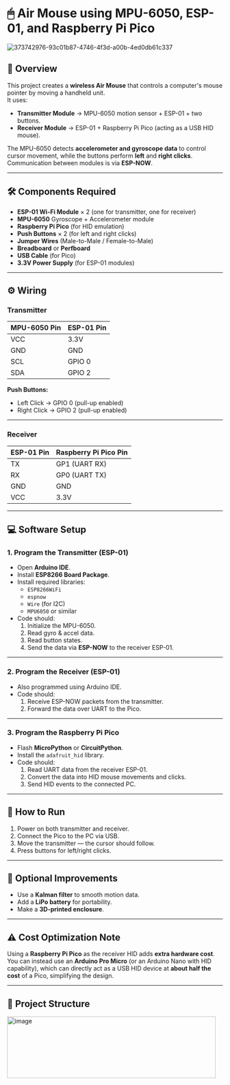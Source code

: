 
# 🖱 Air Mouse using MPU-6050, ESP-01, and Raspberry Pi Pico
![373742976-93c01b87-4746-4f3d-a00b-4ed0db61c337](https://github.com/user-attachments/assets/79c77f8a-bb04-438c-934c-a4578770b116)

## 📌 Overview
This project creates a **wireless Air Mouse** that controls a computer's mouse pointer by moving a handheld unit.  
It uses:
- **Transmitter Module** → MPU-6050 motion sensor + ESP-01 + two buttons.
- **Receiver Module** → ESP-01 + Raspberry Pi Pico (acting as a USB HID mouse).

The MPU-6050 detects **accelerometer and gyroscope data** to control cursor movement, while the buttons perform **left** and **right clicks**.  
Communication between modules is via **ESP-NOW**.

---

## 🛠 Components Required
- **ESP-01 Wi-Fi Module** × 2 (one for transmitter, one for receiver)
- **MPU-6050** Gyroscope + Accelerometer module
- **Raspberry Pi Pico** (for HID emulation)
- **Push Buttons** × 2 (for left and right clicks)
- **Jumper Wires** (Male-to-Male / Female-to-Male)
- **Breadboard** or **Perfboard**
- **USB Cable** (for Pico)
- **3.3V Power Supply** (for ESP-01 modules)

---

## ⚙️ Wiring

### **Transmitter**
| MPU-6050 Pin | ESP-01 Pin |
|--------------|-----------|
| VCC          | 3.3V      |
| GND          | GND       |
| SCL          | GPIO 0    |
| SDA          | GPIO 2    |

**Push Buttons:**
- Left Click → GPIO 0 (pull-up enabled)
- Right Click → GPIO 2 (pull-up enabled)

---

### **Receiver**
| ESP-01 Pin | Raspberry Pi Pico Pin |
|------------|-----------------------|
| TX         | GP1 (UART RX)         |
| RX         | GP0 (UART TX)         |
| GND        | GND                   |
| VCC        | 3.3V                  |

---

## 💻 Software Setup

### **1. Program the Transmitter (ESP-01)**
- Open **Arduino IDE**.
- Install **ESP8266 Board Package**.
- Install required libraries:
  - `ESP8266WiFi`
  - `espnow`
  - `Wire` (for I2C)
  - `MPU6050` or similar
- Code should:
  1. Initialize the MPU-6050.
  2. Read gyro & accel data.
  3. Read button states.
  4. Send the data via **ESP-NOW** to the receiver ESP-01.

---

### **2. Program the Receiver (ESP-01)**
- Also programmed using Arduino IDE.
- Code should:
  1. Receive ESP-NOW packets from the transmitter.
  2. Forward the data over UART to the Pico.

---

### **3. Program the Raspberry Pi Pico**
- Flash **MicroPython** or **CircuitPython**.
- Install the `adafruit_hid` library.
- Code should:
  1. Read UART data from the receiver ESP-01.
  2. Convert the data into HID mouse movements and clicks.
  3. Send HID events to the connected PC.

---

## 🚀 How to Run
1. Power on both transmitter and receiver.
2. Connect the Pico to the PC via USB.
3. Move the transmitter — the cursor should follow.
4. Press buttons for left/right clicks.

---

## 🔧 Optional Improvements
- Use a **Kalman filter** to smooth motion data.
- Add a **LiPo battery** for portability.
- Make a **3D-printed enclosure**.

---

## ⚠️ Cost Optimization Note
Using a **Raspberry Pi Pico** as the receiver HID adds **extra hardware cost**.  
You can instead use an **Arduino Pro Micro** (or an Arduino Nano with HID capability), which can directly act as a USB HID device at **about half the cost** of a Pico, simplifying the design.

---

## 📂 Project Structure

<img width="487" height="144" alt="image" src="https://github.com/user-attachments/assets/c6360326-b411-4267-8be3-3ceffbd1f327" />
